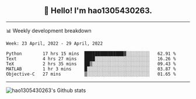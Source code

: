 <h2 align="center">👋 Hello! I'm hao1305430263.</h2>


---- 
📊 Weekly development breakdown

<!--START_SECTION:waka-->
```text
Week: 23 April, 2022 - 29 April, 2022

Python        17 hrs 15 mins  ███████████████▓░░░░░░░░░   62.91 % 
Text          4 hrs 27 mins   ████░░░░░░░░░░░░░░░░░░░░░   16.26 % 
TeX           2 hrs 35 mins   ██▒░░░░░░░░░░░░░░░░░░░░░░   09.43 % 
MATLAB        1 hr 3 mins     █░░░░░░░░░░░░░░░░░░░░░░░░   03.87 % 
Objective-C   27 mins         ▒░░░░░░░░░░░░░░░░░░░░░░░░   01.65 % 
```
<!--END_SECTION:waka-->
----
![hao1305430263's Github stats](https://github-readme-stats.vercel.app/api?username=hao1305430263&show_icons=true)


<!--
**hao1305430263/hao1305430263** is a ✨ _special_ ✨ repository because its `README.md` (this file) appears on your GitHub profile.

Here are some ideas to get you started:

- 🔭 I’m currently working on ...
- 🌱 I’m currently learning ...
- 👯 I’m looking to collaborate on ...
- 🤔 I’m looking for help with ...
- 💬 Ask me about ...
- 📫 How to reach me: ...
- 😄 Pronouns: ...
- ⚡ Fun fact: ...
-->
